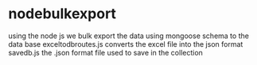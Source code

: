 # nodebulkexport
using the node js we bulk export the data using mongoose schema to the data base
exceltodbroutes.js converts the excel file into the json format 
savedb.js the .json format file used to save in the collection 
